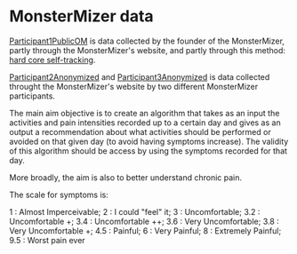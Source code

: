 # MonsterMizer data

<a href='https://github.com/oliviermirat/MonsterMizer/tree/master/MonsterMizerOpenData/Participant1PublicOM' target='_blank'>Participant1PublicOM</a> is data collected by the founder of the MonsterMizer, partly through the MonsterMizer's website, and partly through this method: <a href='../HowToTrackHealthData.md' target='_blank'>hard core self-tracking</a>.

<a href='https://github.com/oliviermirat/MonsterMizer/tree/master/MonsterMizerOpenData/Participant2Anonymized' target='_blank'>Participant2Anonymized</a> and <a href='https://github.com/oliviermirat/MonsterMizer/tree/master/MonsterMizerOpenData/Participant3Anonymized' target='_blank'>Participant3Anonymized</a> is data collected throught the MonsterMizer's website by two different MonsterMizer participants.

The main aim objective is to create an algorithm that takes as an input the activities and pain intensities recorded up to a certain day and gives as an output a recommendation about what activities should be performed or avoided on that given day (to avoid having symptoms increase). The validity of this algorithm should be access by using the symptoms recorded for that day.

More broadly, the aim is also to better understand chronic pain.

The scale for symptoms is:

1   : Almost Imperceivable;
2   : I could "feel" it;
3   : Uncomfortable;
3.2 : Uncomfortable +;
3.4 : Uncomfortable ++;
3.6 : Very Uncomfortable;
3.8 : Very Uncomfortable +;
4.5 : Painful;
6   : Very Painful;
8   : Extremely Painful;
9.5 : Worst pain ever

